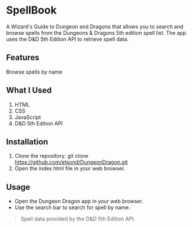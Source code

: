 # SpellBook
A Wizard's Guide to Dungeon and Dragons that allows you to search and browse spells from the Dungeons & Dragons 5th edition spell list. The app uses the D&D 5th Edition API to retrieve spell data.

## Features
Browse spells by name

## What I Used
1. HTML
2. CSS
3. JavaScript
5. D&D 5th Edition API
## Installation
1. Clone the repository: git clone https://github.com/etsond/DungeonDragon.git
2. Open the index.html file in your web browser.
## Usage
- Open the Dungeon Dragon app in your web browser.
- Use the search bar to search for spell by name.

> Spell data provided by the D&D 5th Edition API.
